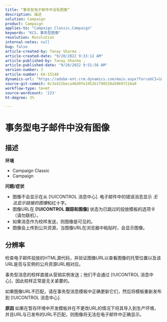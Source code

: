 ```yaml
---
title: “事务型电子邮件中没有图像”
description: 描述
solution: Campaign
product: Campaign
applies-to: "Campaign Classic,Campaign"
keywords: "KCS，事务型图像"
resolution: Resolution
internal-notes: null
bug: false
article-created-by: Tanay Sharma .
article-created-date: "9/20/2022 9:33:12 AM"
article-published-by: Tanay Sharma .
article-published-date: "9/20/2022 9:51:56 AM"
version-number: 3
article-number: KA-15140
dynamics-url: "https://adobe-ent.crm.dynamics.com/main.aspx?forceUCI=1&pagetype=entityrecord&etn=knowledgearticle&id=961ae13a-c738-ed11-9db1-002248086735"
source-git-commit: 0c3e421beca46d9fe1952b1f98538a50697216a0
workflow-type: tm+mt
source-wordcount: '223'
ht-degree: 3%

---
```


# 事务型电子邮件中没有图像

## 描述

<b>环境</b>
- Campaign Classic
- Campaign



<b>问题/症状</b>
- 图像不会显示在从 [!UICONTROL 消息中心]. 电子邮件中的错误消息显示 *无法显示链接的图像*&#x200B;和红十字。
- 图像URL在 <b>[!UICONTROL 跟踪和图像]</b> 状态为已跳过的投放模板的选项卡（请勿联机）。
- 如果消息作为校样发送，则图像是可见的。
- 图像会上传到公共资源，当图像URL在浏览器中粘贴时，会显示图像。



## 分辨率






检查电子邮件投放的HTML源代码，并验证图像URL以查看图像的托管位置以及该URL是否与实例的公共资源URL相对应。



事务型消息的校样直接从营销实例发送；他们不会通过 [!UICONTROL 消息中心]，因此校样正常是无关紧要的。



如果图像URL不匹配，请在事务型消息模板中正确更新它们，然后将模板重新发布到 [!UICONTROL 消息中心].


<b>原因</b>
如果在暂存环境中开发模板并在不更改URL的情况下将其导入到生产环境，并且URL与已发布的URL不匹配，则图像将无法在电子邮件中正确显示。




